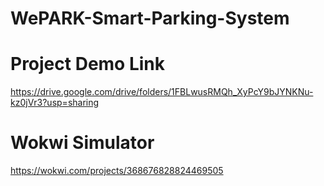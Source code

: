 # WePARK-Smart-Parking-System
# Project Demo Link
https://drive.google.com/drive/folders/1FBLwusRMQh_XyPcY9bJYNKNu-kz0jVr3?usp=sharing
# Wokwi Simulator
https://wokwi.com/projects/368676828824469505

